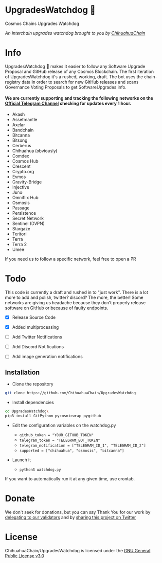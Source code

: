 # UpgradesWatchdog 🐶
Cosmos Chains Upgrades Watchdog

_An interchain upgrades watchdog brought to you by [ChihuahuaChain](https://chihuahua.wtf)_

# Info
UpgradesWatchdog 🐶 makes it easier to follow any Software Upgrade Proposal and GitHub release of any Cosmos Blockchain.
The first iteration of UpgradesWatchdog it's a rushed, working, draft.
The bot uses the chain-registry data in order to search for new GitHub releases and scans Governance Voting Proposals to get SoftwareUpgrades info.

#### We are currently supporting and tracking the following networks on the [Official Telegram Channel](https://t.me/CosmosUpgrades) checking for updates every 1 hour.
- Akash
- Assetmantle
- Axelar
- Bandchain
- Bitcanna
- Bitsong
- Cerberus
- Chihuahua (obviously)
- Comdex
- Cosmos Hub
- Crescent
- Crypto.org
- Evmos
- Gravity-Bridge
- Injective
- Juno
- Omniflix Hub
- Osmosis
- Passage
- Persistence
- Secret Network
- Sentinel (DVPN)
- Stargaze
- Teritori
- Terra
- Terra 2
- Umee

If you need us to follow a specific network, feel free to open a PR

# Todo
This code is currently a draft and rushed in to "just work".
There is a lot more to add and polish, twitter? discord? The more, the better!
Some networks are giving us headache because they don't properly release software on GitHub or because of faulty endpoints.


- [x] Release Source Code
- [x] Added multiprocessing
- [ ] Add Twitter Notifications
- [ ] Add Discord Notifications
- [ ] Add image generation notifications


## Installation

- Clone the repository
```bash 
git clone https://github.com/ChihuahuaChain/UpgradesWatchdog
```
- Install dependencies
```bash 
cd UpgradesWatchdog\
pip3 install GitPython pycosmicwrap pygithub
```
- Edit the configuration variables on the watchdog.py
  - ```github_token = "YOUR_GITHUB_TOKEN"```
  - ```telegram_token = "TELEGRAM_BOT_TOKEN"```
  - ```telegram_notification = ["TELEGRAM_ID_1", "TELEGRAM_ID_2"]```
  - ```supported = ["chihuahua", "osmosis", "bitcanna"]```

- Launch it
  - ```python3 watchdog.py```

If you want to automatically run it at any given time, use crontab.

# Donate
We don't seek for donations, but you can say Thank You for our work by [delegating to our validators](https://delegate.chihuahua.wtf) and by [sharing this project on Twitter](https://twitter.com/intent/tweet?text=Check%20out%20%23pyCosmicWrap%20%F0%9F%8C%AF%20by%20%40ChihuahuaChain%20-%20A%20%23python%20wrapper%20for%20%40cosmos%20on%20https%3A//github.com/ChihuahuaChain/pyCosmicWrap%20%23HUAHUA%20%23Chihuahua%20%23WOOF%0A)

# License
ChihuahuaChain/UpgradesWatchdog is licensed under the [GNU General Public License v3.0](https://choosealicense.com/licenses/gpl-3.0/)

